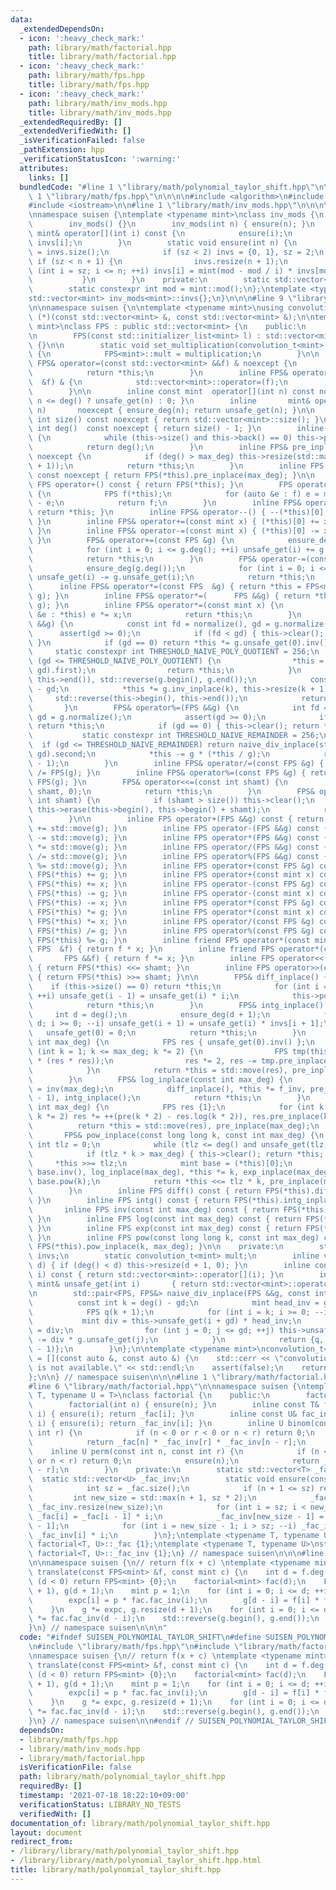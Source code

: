```yaml
---
data:
  _extendedDependsOn:
  - icon: ':heavy_check_mark:'
    path: library/math/factorial.hpp
    title: library/math/factorial.hpp
  - icon: ':heavy_check_mark:'
    path: library/math/fps.hpp
    title: library/math/fps.hpp
  - icon: ':heavy_check_mark:'
    path: library/math/inv_mods.hpp
    title: library/math/inv_mods.hpp
  _extendedRequiredBy: []
  _extendedVerifiedWith: []
  _isVerificationFailed: false
  _pathExtension: hpp
  _verificationStatusIcon: ':warning:'
  attributes:
    links: []
  bundledCode: "#line 1 \"library/math/polynomial_taylor_shift.hpp\"\n\n\n\n#line\
    \ 1 \"library/math/fps.hpp\"\n\n\n\n#include <algorithm>\n#include <cassert>\n\
    #include <iostream>\n\n#line 1 \"library/math/inv_mods.hpp\"\n\n\n\n#include <vector>\n\
    \nnamespace suisen {\ntemplate <typename mint>\nclass inv_mods {\n    public:\n\
    \        inv_mods() {}\n        inv_mods(int n) { ensure(n); }\n        const\
    \ mint& operator[](int i) const {\n            ensure(i);\n            return\
    \ invs[i];\n        }\n        static void ensure(int n) {\n            int sz\
    \ = invs.size();\n            if (sz < 2) invs = {0, 1}, sz = 2;\n           \
    \ if (sz < n + 1) {\n                invs.resize(n + 1);\n                for\
    \ (int i = sz; i <= n; ++i) invs[i] = mint(mod - mod / i) * invs[mod % i];\n \
    \           }\n        }\n    private:\n        static std::vector<mint> invs;\n\
    \        static constexpr int mod = mint::mod();\n};\ntemplate <typename mint>\n\
    std::vector<mint> inv_mods<mint>::invs{};\n}\n\n\n#line 9 \"library/math/fps.hpp\"\
    \n\nnamespace suisen {\n\ntemplate <typename mint>\nusing convolution_t = std::vector<mint>\
    \ (*)(const std::vector<mint> &, const std::vector<mint> &);\n\ntemplate <typename\
    \ mint>\nclass FPS : public std::vector<mint> {\n    public:\n        using std::vector<mint>::vector;\n\
    \n        FPS(const std::initializer_list<mint> l) : std::vector<mint>::vector(l)\
    \ {}\n\n        static void set_multiplication(convolution_t<mint> multiplication)\
    \ {\n            FPS<mint>::mult = multiplication;\n        }\n\n        inline\
    \ FPS& operator=(const std::vector<mint> &&f) & noexcept {\n            std::vector<mint>::operator=(std::move(f));\n\
    \            return *this;\n        }\n        inline FPS& operator=(const std::vector<mint>\
    \  &f) & {\n            std::vector<mint>::operator=(f);\n            return *this;\n\
    \        }\n\n        inline const mint  operator[](int n) const noexcept { return\
    \ n <= deg() ? unsafe_get(n) : 0; }\n        inline       mint& operator[](int\
    \ n)       noexcept { ensure_deg(n); return unsafe_get(n); }\n\n        inline\
    \ int size() const noexcept { return std::vector<mint>::size(); }\n        inline\
    \ int deg()  const noexcept { return size() - 1; }\n        inline int normalize()\
    \ {\n            while (this->size() and this->back() == 0) this->pop_back();\n\
    \            return deg();\n        }\n        inline FPS& pre_inplace(int max_deg)\
    \ noexcept {\n            if (deg() > max_deg) this->resize(std::max(0, max_deg\
    \ + 1));\n            return *this;\n        }\n        inline FPS pre(int max_deg)\
    \ const noexcept { return FPS(*this).pre_inplace(max_deg); }\n\n        inline\
    \ FPS operator+() const { return FPS(*this); }\n        FPS operator-() const\
    \ {\n            FPS f(*this);\n            for (auto &e : f) e = mint::mod()\
    \ - e;\n            return f;\n        }\n        inline FPS& operator++() { ++(*this)[0];\
    \ return *this; }\n        inline FPS& operator--() { --(*this)[0]; return *this;\
    \ }\n        inline FPS& operator+=(const mint x) { (*this)[0] += x; return *this;\
    \ }\n        inline FPS& operator-=(const mint x) { (*this)[0] -= x; return *this;\
    \ }\n        FPS& operator+=(const FPS &g) {\n            ensure_deg(g.deg());\n\
    \            for (int i = 0; i <= g.deg(); ++i) unsafe_get(i) += g.unsafe_get(i);\n\
    \            return *this;\n        }\n        FPS& operator-=(const FPS &g) {\n\
    \            ensure_deg(g.deg());\n            for (int i = 0; i <= g.deg(); ++i)\
    \ unsafe_get(i) -= g.unsafe_get(i);\n            return *this;\n        }\n  \
    \      inline FPS& operator*=(const FPS  &g) { return *this = FPS<mint>::mult(*this,\
    \ g); }\n        inline FPS& operator*=(      FPS &&g) { return *this = FPS<mint>::mult(*this,\
    \ g); }\n        inline FPS& operator*=(const mint x) {\n            for (auto\
    \ &e : *this) e *= x;\n            return *this;\n        }\n        FPS& operator/=(FPS\
    \ &&g) {\n            const int fd = normalize(), gd = g.normalize();\n      \
    \      assert(gd >= 0);\n            if (fd < gd) { this->clear(); return *this;\
    \ }\n            if (gd == 0) return *this *= g.unsafe_get(0).inv();\n       \
    \     static constexpr int THRESHOLD_NAIVE_POLY_QUOTIENT = 256;\n            if\
    \ (gd <= THRESHOLD_NAIVE_POLY_QUOTIENT) {\n                *this = std::move(naive_div_inplace(std::move(g),\
    \ gd).first);\n                return *this;\n            }\n            std::reverse(this->begin(),\
    \ this->end()), std::reverse(g.begin(), g.end());\n            const int k = fd\
    \ - gd;\n            *this *= g.inv_inplace(k), this->resize(k + 1);\n       \
    \     std::reverse(this->begin(), this->end());\n            return *this;\n \
    \       }\n        FPS& operator%=(FPS &&g) {\n            int fd = normalize(),\
    \ gd = g.normalize();\n            assert(gd >= 0);\n            if (fd < gd)\
    \ return *this;\n            if (gd == 0) { this->clear(); return *this; }\n \
    \           static constexpr int THRESHOLD_NAIVE_REMAINDER = 256;\n          \
    \  if (gd <= THRESHOLD_NAIVE_REMAINDER) return naive_div_inplace(std::move(g),\
    \ gd).second;\n            *this -= g * (*this / g);\n            return pre_inplace(gd\
    \ - 1);\n        }\n        inline FPS& operator/=(const FPS &g) { return *this\
    \ /= FPS(g); }\n        inline FPS& operator%=(const FPS &g) { return *this %=\
    \ FPS(g); }\n        FPS& operator<<=(const int shamt) {\n            this->insert(this->begin(),\
    \ shamt, 0);\n            return *this;\n        }\n        FPS& operator>>=(const\
    \ int shamt) {\n            if (shamt > size()) this->clear();\n            else\
    \ this->erase(this->begin(), this->begin() + shamt);\n            return *this;\n\
    \        }\n\n        inline FPS operator+(FPS &&g) const { return FPS(*this)\
    \ += std::move(g); }\n        inline FPS operator-(FPS &&g) const { return FPS(*this)\
    \ -= std::move(g); }\n        inline FPS operator*(FPS &&g) const { return FPS(*this)\
    \ *= std::move(g); }\n        inline FPS operator/(FPS &&g) const { return FPS(*this)\
    \ /= std::move(g); }\n        inline FPS operator%(FPS &&g) const { return FPS(*this)\
    \ %= std::move(g); }\n        inline FPS operator+(const FPS &g) const { return\
    \ FPS(*this) += g; }\n        inline FPS operator+(const mint x) const { return\
    \ FPS(*this) += x; }\n        inline FPS operator-(const FPS &g) const { return\
    \ FPS(*this) -= g; }\n        inline FPS operator-(const mint x) const { return\
    \ FPS(*this) -= x; }\n        inline FPS operator*(const FPS &g) const { return\
    \ FPS(*this) *= g; }\n        inline FPS operator*(const mint x) const { return\
    \ FPS(*this) *= x; }\n        inline FPS operator/(const FPS &g) const { return\
    \ FPS(*this) /= g; }\n        inline FPS operator%(const FPS &g) const { return\
    \ FPS(*this) %= g; }\n        inline friend FPS operator*(const mint x, const\
    \ FPS  &f) { return f * x; }\n        inline friend FPS operator*(const mint x,\
    \       FPS &&f) { return f *= x; }\n        inline FPS operator<<(const int shamt)\
    \ { return FPS(*this) <<= shamt; }\n        inline FPS operator>>(const int shamt)\
    \ { return FPS(*this) >>= shamt; }\n\n        FPS& diff_inplace() {\n        \
    \    if (this->size() == 0) return *this;\n            for (int i = 1; i <= deg();\
    \ ++i) unsafe_get(i - 1) = unsafe_get(i) * i;\n            this->pop_back();\n\
    \            return *this;\n        }\n        FPS& intg_inplace() {\n       \
    \     int d = deg();\n            ensure_deg(d + 1);\n            for (int i =\
    \ d; i >= 0; --i) unsafe_get(i + 1) = unsafe_get(i) * invs[i + 1];\n         \
    \   unsafe_get(0) = 0;\n            return *this;\n        }\n        FPS& inv_inplace(const\
    \ int max_deg) {\n            FPS res { unsafe_get(0).inv() };\n            for\
    \ (int k = 1; k <= max_deg; k *= 2) {\n                FPS tmp(this->pre(k * 2)\
    \ * (res * res));\n                res *= 2, res -= tmp.pre_inplace(2 * k);\n\
    \            }\n            return *this = std::move(res), pre_inplace(max_deg);\n\
    \        }\n        FPS& log_inplace(const int max_deg) {\n            FPS f_inv\
    \ = inv(max_deg);\n            diff_inplace(), *this *= f_inv, pre_inplace(max_deg\
    \ - 1), intg_inplace();\n            return *this;\n        }\n        FPS& exp_inplace(const\
    \ int max_deg) {\n            FPS res {1};\n            for (int k = 1; k <= max_deg;\
    \ k *= 2) res *= ++(pre(k * 2) - res.log(k * 2)), res.pre_inplace(k * 2);\n  \
    \          return *this = std::move(res), pre_inplace(max_deg);\n        }\n \
    \       FPS& pow_inplace(const long long k, const int max_deg) {\n           \
    \ int tlz = 0;\n            while (tlz <= deg() and unsafe_get(tlz) == 0) ++tlz;\n\
    \            if (tlz * k > max_deg) { this->clear(); return *this; }\n       \
    \     *this >>= tlz;\n            mint base = (*this)[0];\n            *this *=\
    \ base.inv(), log_inplace(max_deg), *this *= k, exp_inplace(max_deg), *this *=\
    \ base.pow(k);\n            return *this <<= tlz * k, pre_inplace(max_deg);\n\
    \        }\n        inline FPS diff() const { return FPS(*this).diff_inplace();\
    \ }\n        inline FPS intg() const { return FPS(*this).intg_inplace(); }\n \
    \       inline FPS inv(const int max_deg) const { return FPS(*this).inv_inplace(max_deg);\
    \ }\n        inline FPS log(const int max_deg) const { return FPS(*this).log_inplace(max_deg);\
    \ }\n        inline FPS exp(const int max_deg) const { return FPS(*this).exp_inplace(max_deg);\
    \ }\n        inline FPS pow(const long long k, const int max_deg) const { return\
    \ FPS(*this).pow_inplace(k, max_deg); }\n\n    private:\n        static inv_mods<mint>\
    \ invs;\n        static convolution_t<mint> mult;\n        inline void ensure_deg(int\
    \ d) { if (deg() < d) this->resize(d + 1, 0); }\n        inline const mint& unsafe_get(int\
    \ i) const { return std::vector<mint>::operator[](i); }\n        inline      \
    \ mint& unsafe_get(int i)       { return std::vector<mint>::operator[](i); }\n\
    \n        std::pair<FPS, FPS&> naive_div_inplace(FPS &&g, const int gd) {\n  \
    \          const int k = deg() - gd;\n            mint head_inv = g.unsafe_get(gd).inv();\n\
    \            FPS q(k + 1);\n            for (int i = k; i >= 0; --i) {\n     \
    \           mint div = this->unsafe_get(i + gd) * head_inv;\n                q.unsafe_get(i)\
    \ = div;\n                for (int j = 0; j <= gd; ++j) this->unsafe_get(i + j)\
    \ -= div * g.unsafe_get(j);\n            }\n            return {q, pre_inplace(gd\
    \ - 1)};\n        }\n};\n\ntemplate <typename mint>\nconvolution_t<mint> FPS<mint>::mult\
    \ = [](const auto &, const auto &) {\n    std::cerr << \"convolution function\
    \ is not available.\" << std::endl;\n    assert(false);\n    return std::vector<mint>{};\n\
    };\n\n} // namespace suisen\n\n\n#line 1 \"library/math/factorial.hpp\"\n\n\n\n\
    #line 6 \"library/math/factorial.hpp\"\n\nnamespace suisen {\ntemplate <typename\
    \ T, typename U = T>\nclass factorial {\n    public:\n        factorial() {}\n\
    \        factorial(int n) { ensure(n); }\n        inline const T& fac(const int\
    \ i) { ensure(i); return _fac[i]; }\n        inline const U& fac_inv(const int\
    \ i) { ensure(i); return _fac_inv[i]; }\n        inline U binom(const int n, const\
    \ int r) {\n            if (n < 0 or r < 0 or n < r) return 0;\n            ensure(n);\n\
    \            return _fac[n] * _fac_inv[r] * _fac_inv[n - r];\n        }\n    \
    \    inline U perm(const int n, const int r) {\n            if (n < 0 or r < 0\
    \ or n < r) return 0;\n            ensure(n);\n            return _fac[n] * _fac_inv[n\
    \ - r];\n        }\n    private:\n        static std::vector<T> _fac;\n      \
    \  static std::vector<U> _fac_inv;\n        static void ensure(const int n) {\n\
    \            int sz = _fac.size();\n            if (n + 1 <= sz) return;\n   \
    \         int new_size = std::max(n + 1, sz * 2);\n            _fac.resize(new_size),\
    \ _fac_inv.resize(new_size);\n            for (int i = sz; i < new_size; ++i)\
    \ _fac[i] = _fac[i - 1] * i;\n            _fac_inv[new_size - 1] = U(1) / _fac[new_size\
    \ - 1];\n            for (int i = new_size - 1; i > sz; --i) _fac_inv[i - 1] =\
    \ _fac_inv[i] * i;\n        }\n};\ntemplate <typename T, typename U>\nstd::vector<T>\
    \ factorial<T, U>::_fac {1};\ntemplate <typename T, typename U>\nstd::vector<U>\
    \ factorial<T, U>::_fac_inv {1};\n} // namespace suisen\n\n\n#line 6 \"library/math/polynomial_taylor_shift.hpp\"\
    \n\nnamespace suisen {\n// return f(x + c) \ntemplate <typename mint>\nFPS<mint>\
    \ translate(const FPS<mint> &f, const mint c) {\n    int d = f.deg();\n    if\
    \ (d < 0) return FPS<mint> {0};\n    factorial<mint> fac(d);\n    FPS<mint> expc(d\
    \ + 1), g(d + 1);\n    mint p = 1;\n    for (int i = 0; i <= d; ++i, p *= c) {\n\
    \        expc[i] = p * fac.fac_inv(i);\n        g[d - i] = f[i] * fac.fac(i);\n\
    \    }\n    g *= expc, g.resize(d + 1);\n    for (int i = 0; i <= d; ++i) g[i]\
    \ *= fac.fac_inv(d - i);\n    std::reverse(g.begin(), g.end());\n    return g;\n\
    }\n} // namespace suisen\n\n\n"
  code: "#ifndef SUISEN_POLYNOMIAL_TAYLOR_SHIFT\n#define SUISEN_POLYNOMIAL_TAYLOR_SHIFT\n\
    \n#include \"library/math/fps.hpp\"\n#include \"library/math/factorial.hpp\"\n\
    \nnamespace suisen {\n// return f(x + c) \ntemplate <typename mint>\nFPS<mint>\
    \ translate(const FPS<mint> &f, const mint c) {\n    int d = f.deg();\n    if\
    \ (d < 0) return FPS<mint> {0};\n    factorial<mint> fac(d);\n    FPS<mint> expc(d\
    \ + 1), g(d + 1);\n    mint p = 1;\n    for (int i = 0; i <= d; ++i, p *= c) {\n\
    \        expc[i] = p * fac.fac_inv(i);\n        g[d - i] = f[i] * fac.fac(i);\n\
    \    }\n    g *= expc, g.resize(d + 1);\n    for (int i = 0; i <= d; ++i) g[i]\
    \ *= fac.fac_inv(d - i);\n    std::reverse(g.begin(), g.end());\n    return g;\n\
    }\n} // namespace suisen\n\n#endif // SUISEN_POLYNOMIAL_TAYLOR_SHIFT\n"
  dependsOn:
  - library/math/fps.hpp
  - library/math/inv_mods.hpp
  - library/math/factorial.hpp
  isVerificationFile: false
  path: library/math/polynomial_taylor_shift.hpp
  requiredBy: []
  timestamp: '2021-07-18 18:22:10+09:00'
  verificationStatus: LIBRARY_NO_TESTS
  verifiedWith: []
documentation_of: library/math/polynomial_taylor_shift.hpp
layout: document
redirect_from:
- /library/library/math/polynomial_taylor_shift.hpp
- /library/library/math/polynomial_taylor_shift.hpp.html
title: library/math/polynomial_taylor_shift.hpp
---
```

